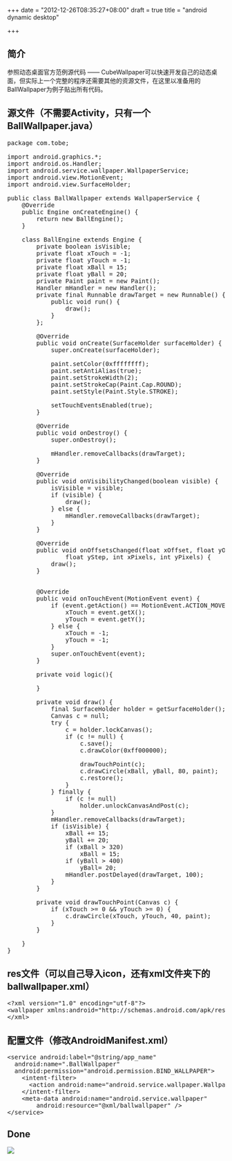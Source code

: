 +++
date = "2012-12-26T08:35:27+08:00"
draft = true
title = "android dynamic desktop"

+++



## 简介

参照动态桌面官方范例源代码 —— CubeWallpaper可以快速开发自己的动态桌面，但实际上一个完整的程序还需要其他的资源文件，在这里以准备用的BallWallpaper为例子贴出所有代码。

## 源文件（不需要Activity，只有一个BallWallpaper.java）

<pre>
package com.tobe;

import android.graphics.*;
import android.os.Handler;
import android.service.wallpaper.WallpaperService;
import android.view.MotionEvent;
import android.view.SurfaceHolder;

public class BallWallpaper extends WallpaperService {
	@Override
	public Engine onCreateEngine() {
		return new BallEngine();
	}

	class BallEngine extends Engine {
		private boolean isVisible;
		private float xTouch = -1;
		private float yTouch = -1;
		private float xBall = 15;
		private float yBall = 20;
		private Paint paint = new Paint();
		Handler mHandler = new Handler();
		private final Runnable drawTarget = new Runnable() {
			public void run() {
				draw();
			}
		};

		@Override
		public void onCreate(SurfaceHolder surfaceHolder) {
			super.onCreate(surfaceHolder);
			
			paint.setColor(0xffffffff);
			paint.setAntiAlias(true);
			paint.setStrokeWidth(2);
			paint.setStrokeCap(Paint.Cap.ROUND);
			paint.setStyle(Paint.Style.STROKE);

			setTouchEventsEnabled(true);
		}

		@Override
		public void onDestroy() {
			super.onDestroy();

			mHandler.removeCallbacks(drawTarget);
		}

		@Override
		public void onVisibilityChanged(boolean visible) {
			isVisible = visible;
			if (visible) {
				draw();
			} else {
				mHandler.removeCallbacks(drawTarget);
			}
		}

		@Override
		public void onOffsetsChanged(float xOffset, float yOffset, float xStep,
				float yStep, int xPixels, int yPixels) {
			draw();
		}
		

		@Override
		public void onTouchEvent(MotionEvent event) {
			if (event.getAction() == MotionEvent.ACTION_MOVE) {
				xTouch = event.getX();
				yTouch = event.getY();
			} else {
				xTouch = -1;
				yTouch = -1;
			}
			super.onTouchEvent(event);
		}

		private void logic(){
			
		}

		private void draw() {
			final SurfaceHolder holder = getSurfaceHolder();
			Canvas c = null;
			try {
				c = holder.lockCanvas();
				if (c != null) {
					c.save();
					c.drawColor(0xff000000);
			
					drawTouchPoint(c);
					c.drawCircle(xBall, yBall, 80, paint);
					c.restore();
				}
			} finally {
				if (c != null)
					holder.unlockCanvasAndPost(c);
			}
			mHandler.removeCallbacks(drawTarget);
			if (isVisible) {
				xBall += 15;
				yBall += 20;
				if (xBall > 320)
					xBall = 15;
				if (yBall > 400)
					yBall= 20;
				mHandler.postDelayed(drawTarget, 100);
			}
		}

		private void drawTouchPoint(Canvas c) {
			if (xTouch >= 0 && yTouch >= 0) {
				c.drawCircle(xTouch, yTouch, 40, paint);
			}
		}
		
	}
}
</pre>

## res文件（可以自己导入icon，还有xml文件夹下的ballwallpaper.xml）

<pre>
&lt?xml version="1.0" encoding="utf-8"?&gt
&ltwallpaper xmlns:android="http://schemas.android.com/apk/res/android"/&gt
&lt/xml&gt
</pre>

## 配置文件（修改AndroidManifest.xml）

<pre>
&ltservice android:label="@string/app_name"
  android:name=".BallWallpaper"
  android:permission="android.permission.BIND_WALLPAPER"&gt
    &ltintent-filter&gt
      &ltaction android:name="android.service.wallpaper.WallpaperService" /&gt
    &lt/intent-filter&gt
    &ltmeta-data android:name="android.service.wallpaper"
        android:resource="@xml/ballwallpaper" /&gt
&lt/service&gt
</pre>

## Done

![](/images/dynamic-desktop.jpg)